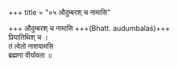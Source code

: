 +++
title = "०५ औदुम्बरश् च नामासि"

+++
औदुम्बरश् च नामासि +++(Bhatt. audumbalaś)+++  
प्रियातिथिश् च ।  
तं त्वेतो नाशयामसि  
ब्रह्मणा वीर्यावता ॥
